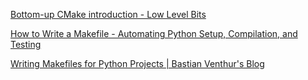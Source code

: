 [Bottom-up CMake introduction - Low Level Bits](https://lowlevelbits.org/bottom-up-cmake-introduction/)

[How to Write a Makefile - Automating Python Setup, Compilation, and Testing](https://stackabuse.com/how-to-write-a-makefile-automating-python-setup-compilation-and-testing/)

[Writing Makefiles for Python Projects | Bastian Venthur's Blog](https://venthur.de/2021-03-31-python-makefiles.html)
